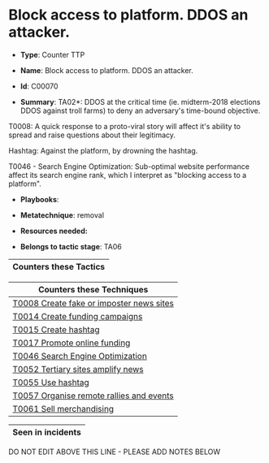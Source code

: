 # Block access to platform. DDOS an attacker.

* **Type**: Counter TTP

* **Name**: Block access to platform. DDOS an attacker.

* **Id**: C00070

* **Summary**: TA02*: DDOS at the critical time (ie. midterm-2018 elections DDOS against troll farms) to deny an adversary's time-bound objective.

T0008: A quick response to a proto-viral story will affect it's ability to spread and raise questions about their legitimacy.

Hashtag: Against the platform, by drowning the hashtag.

T0046 - Search Engine Optimization: Sub-optimal website performance affect its search engine rank, which I interpret as "blocking access to a platform".

* **Playbooks**: 

* **Metatechnique**: removal

* **Resources needed:** 

* **Belongs to tactic stage**: TA06


| Counters these Tactics |
| ---------------------- |



| Counters these Techniques |
| ------------------------- |
| [T0008 Create fake or imposter news sites](../techniques/T0008.md) |
| [T0014 Create funding campaigns](../techniques/T0014.md) |
| [T0015 Create hashtag](../techniques/T0015.md) |
| [T0017 Promote online funding](../techniques/T0017.md) |
| [T0046 Search Engine Optimization](../techniques/T0046.md) |
| [T0052 Tertiary sites amplify news](../techniques/T0052.md) |
| [T0055 Use hashtag](../techniques/T0055.md) |
| [T0057 Organise remote rallies and events](../techniques/T0057.md) |
| [T0061 Sell merchandising](../techniques/T0061.md) |



| Seen in incidents |
| ----------------- |


DO NOT EDIT ABOVE THIS LINE - PLEASE ADD NOTES BELOW